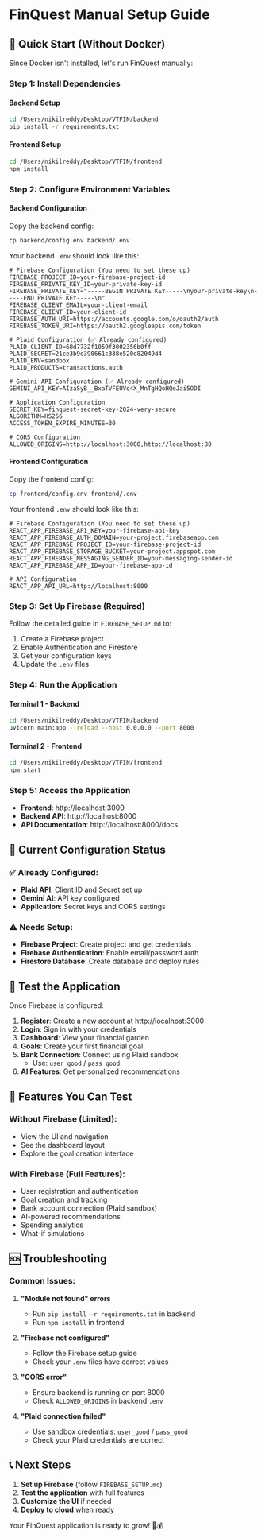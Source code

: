 # FinQuest Manual Setup Guide

## 🚀 Quick Start (Without Docker)

Since Docker isn't installed, let's run FinQuest manually:

### Step 1: Install Dependencies

#### Backend Setup
```bash
cd /Users/nikilreddy/Desktop/VTFIN/backend
pip install -r requirements.txt
```

#### Frontend Setup
```bash
cd /Users/nikilreddy/Desktop/VTFIN/frontend
npm install
```

### Step 2: Configure Environment Variables

#### Backend Configuration
Copy the backend config:
```bash
cp backend/config.env backend/.env
```

Your backend `.env` should look like this:
```env
# Firebase Configuration (You need to set these up)
FIREBASE_PROJECT_ID=your-firebase-project-id
FIREBASE_PRIVATE_KEY_ID=your-private-key-id
FIREBASE_PRIVATE_KEY="-----BEGIN PRIVATE KEY-----\nyour-private-key\n-----END PRIVATE KEY-----\n"
FIREBASE_CLIENT_EMAIL=your-client-email
FIREBASE_CLIENT_ID=your-client-id
FIREBASE_AUTH_URI=https://accounts.google.com/o/oauth2/auth
FIREBASE_TOKEN_URI=https://oauth2.googleapis.com/token

# Plaid Configuration (✅ Already configured)
PLAID_CLIENT_ID=68d7732f1059f3002356b0ff
PLAID_SECRET=21ce3b9e390661c338e520d82049d4
PLAID_ENV=sandbox
PLAID_PRODUCTS=transactions,auth

# Gemini API Configuration (✅ Already configured)
GEMINI_API_KEY=AIzaSyB__BxaTVFEUVq4X_MnTgHQoHQeJai5ODI

# Application Configuration
SECRET_KEY=finquest-secret-key-2024-very-secure
ALGORITHM=HS256
ACCESS_TOKEN_EXPIRE_MINUTES=30

# CORS Configuration
ALLOWED_ORIGINS=http://localhost:3000,http://localhost:80
```

#### Frontend Configuration
Copy the frontend config:
```bash
cp frontend/config.env frontend/.env
```

Your frontend `.env` should look like this:
```env
# Firebase Configuration (You need to set these up)
REACT_APP_FIREBASE_API_KEY=your-firebase-api-key
REACT_APP_FIREBASE_AUTH_DOMAIN=your-project.firebaseapp.com
REACT_APP_FIREBASE_PROJECT_ID=your-firebase-project-id
REACT_APP_FIREBASE_STORAGE_BUCKET=your-project.appspot.com
REACT_APP_FIREBASE_MESSAGING_SENDER_ID=your-messaging-sender-id
REACT_APP_FIREBASE_APP_ID=your-firebase-app-id

# API Configuration
REACT_APP_API_URL=http://localhost:8000
```

### Step 3: Set Up Firebase (Required)

Follow the detailed guide in `FIREBASE_SETUP.md` to:
1. Create a Firebase project
2. Enable Authentication and Firestore
3. Get your configuration keys
4. Update the `.env` files

### Step 4: Run the Application

#### Terminal 1 - Backend
```bash
cd /Users/nikilreddy/Desktop/VTFIN/backend
uvicorn main:app --reload --host 0.0.0.0 --port 8000
```

#### Terminal 2 - Frontend
```bash
cd /Users/nikilreddy/Desktop/VTFIN/frontend
npm start
```

### Step 5: Access the Application

- **Frontend**: http://localhost:3000
- **Backend API**: http://localhost:8000
- **API Documentation**: http://localhost:8000/docs

## 🔧 Current Configuration Status

### ✅ Already Configured:
- **Plaid API**: Client ID and Secret set up
- **Gemini AI**: API key configured
- **Application**: Secret keys and CORS settings

### ⚠️ Needs Setup:
- **Firebase Project**: Create project and get credentials
- **Firebase Authentication**: Enable email/password auth
- **Firestore Database**: Create database and deploy rules

## 🧪 Test the Application

Once Firebase is configured:

1. **Register**: Create a new account at http://localhost:3000
2. **Login**: Sign in with your credentials
3. **Dashboard**: View your financial garden
4. **Goals**: Create your first financial goal
5. **Bank Connection**: Connect using Plaid sandbox
   - Use: `user_good` / `pass_good`
6. **AI Features**: Get personalized recommendations

## 🎯 Features You Can Test

### Without Firebase (Limited):
- View the UI and navigation
- See the dashboard layout
- Explore the goal creation interface

### With Firebase (Full Features):
- User registration and authentication
- Goal creation and tracking
- Bank account connection (Plaid sandbox)
- AI-powered recommendations
- Spending analytics
- What-if simulations

## 🆘 Troubleshooting

### Common Issues:

1. **"Module not found" errors**
   - Run `pip install -r requirements.txt` in backend
   - Run `npm install` in frontend

2. **"Firebase not configured"**
   - Follow the Firebase setup guide
   - Check your `.env` files have correct values

3. **"CORS error"**
   - Ensure backend is running on port 8000
   - Check `ALLOWED_ORIGINS` in backend `.env`

4. **"Plaid connection failed"**
   - Use sandbox credentials: `user_good` / `pass_good`
   - Check your Plaid credentials are correct

## 📞 Next Steps

1. **Set up Firebase** (follow `FIREBASE_SETUP.md`)
2. **Test the application** with full features
3. **Customize the UI** if needed
4. **Deploy to cloud** when ready

Your FinQuest application is ready to grow! 🌱💰
